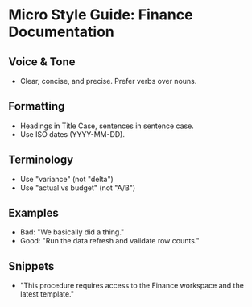 # Micro Style Guide: Finance Documentation

## Voice & Tone
- Clear, concise, and precise. Prefer verbs over nouns.

## Formatting
- Headings in Title Case, sentences in sentence case.
- Use ISO dates (YYYY-MM-DD).

## Terminology
- Use "variance" (not "delta")
- Use "actual vs budget" (not "A/B")

## Examples
- Bad: "We basically did a thing."
- Good: "Run the data refresh and validate row counts."

## Snippets
- "This procedure requires access to the Finance workspace and the latest template."
